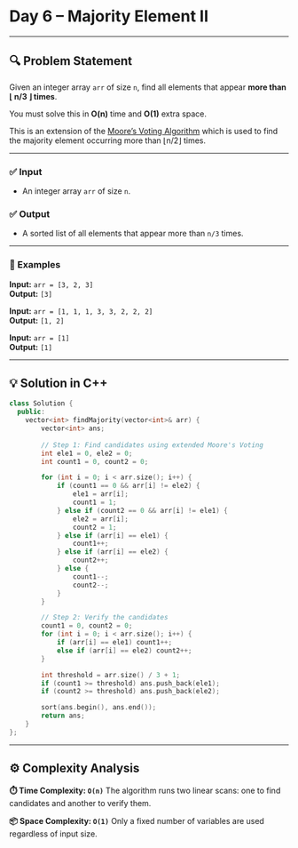 # Day 6 – Majority Element II

---

## 🔍 Problem Statement

Given an integer array `arr` of size `n`, find all elements that appear **more than ⌊ n/3 ⌋ times**.

You must solve this in **O(n)** time and **O(1)** extra space.

This is an extension of the [Moore’s Voting Algorithm](https://en.wikipedia.org/wiki/Boyer%E2%80%93Moore_majority_vote_algorithm) which is used to find the majority element occurring more than ⌊n/2⌋ times.

---

### ✅ Input

- An integer array `arr` of size `n`.

### ✅ Output

- A sorted list of all elements that appear more than `n/3` times.

---

### 🧪 Examples

**Input:** `arr = [3, 2, 3]`  
**Output:** `[3]`

**Input:** `arr = [1, 1, 1, 3, 3, 2, 2, 2]`  
**Output:** `[1, 2]`

**Input:** `arr = [1]`  
**Output:** `[1]`

---

## 💡 Solution in C++

```cpp
class Solution {
  public:
    vector<int> findMajority(vector<int>& arr) {
        vector<int> ans;
        
        // Step 1: Find candidates using extended Moore's Voting
        int ele1 = 0, ele2 = 0;
        int count1 = 0, count2 = 0;

        for (int i = 0; i < arr.size(); i++) {
            if (count1 == 0 && arr[i] != ele2) {
                ele1 = arr[i];
                count1 = 1;
            } else if (count2 == 0 && arr[i] != ele1) {
                ele2 = arr[i];
                count2 = 1;
            } else if (arr[i] == ele1) {
                count1++;
            } else if (arr[i] == ele2) {
                count2++;
            } else {
                count1--;
                count2--;
            }
        }

        // Step 2: Verify the candidates
        count1 = 0, count2 = 0;
        for (int i = 0; i < arr.size(); i++) {
            if (arr[i] == ele1) count1++;
            else if (arr[i] == ele2) count2++;
        }

        int threshold = arr.size() / 3 + 1;
        if (count1 >= threshold) ans.push_back(ele1);
        if (count2 >= threshold) ans.push_back(ele2);

        sort(ans.begin(), ans.end());
        return ans;
    }
};


```

---

## ⚙️ Complexity Analysis
__⏱️ Time Complexity: ```O(n)```__
The algorithm runs two linear scans: one to find candidates and another to verify them.

__📦 Space Complexity: ```O(1)```__
Only a fixed number of variables are used regardless of input size.
